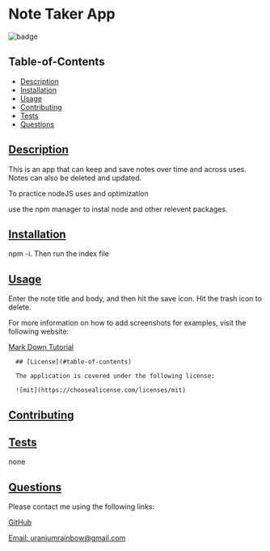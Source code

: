 # Note Taker App

  ![badge](https://img.shields.io/badge/license-mit-blue)

  ## Table-of-Contents

  * [Description](#description)
  * [Installation](#installation)
  * [Usage](#usage)
  * [Contributing](#contributing)
  * [Tests](#tests)
  * [Questions](#questions)
  
  ## [Description](#table-of-contents)

  This is an app that can keep and save notes over time and across uses. Notes can also be deleted and updated.

  To practice nodeJS uses and optimization

  use the npm manager to instal node and other relevent packages.

  ## [Installation](#table-of-contents)

  npm -i. Then run the index file

  ## [Usage](#table-of-contents)

  Enter the note title and body, and then hit the save icon. Hit the trash icon to delete.
  
  For more information on how to add screenshots for examples, visit the following website:
  
  [Mark Down Tutorial](https://agea.github.io/tutorial.md/)
  
  
      ## [License](#table-of-contents)
    
      The application is covered under the following license:
    
      ![mit](https://choosealicense.com/licenses/mit)
        

  ## [Contributing](#table-of-contents)

  ## [Tests](#table-of-contents)

  none

  ## [Questions](#table-of-contents)

  Please contact me using the following links:

  [GitHub](https://github.com/undefined)

  [Email: uraniumrainbow@gmail.com](mailto:uraniumrainbow@gmail.com)
